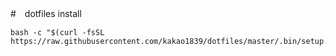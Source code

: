 #　dotfiles
install 
```
bash -c "$(curl -fsSL https://raw.githubusercontent.com/kakao1839/dotfiles/master/.bin/setup.sh)"
```
